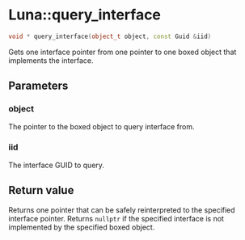 # Luna::query_interface

```c++
void * query_interface(object_t object, const Guid &iid)
```

Gets one interface pointer from one pointer to one boxed object that implements the interface. 



## Parameters
### object
The pointer to the boxed object to query interface from. 

### iid
The interface GUID to query. 

## Return value
Returns one pointer that can be safely reinterpreted to the specified interface pointer. Returns `nullptr` if the specified interface is not implemented by the specified boxed object. 

